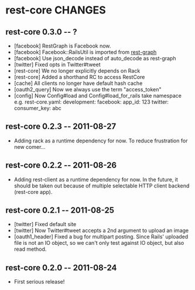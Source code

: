 # rest-core CHANGES

## rest-core 0.3.0 -- ?

* [facebook] RestGraph is Facebook now.
* [facebook] Facebook::RailsUtil is imported from [rest-graph][]
* [facebook] Use json_decode instead of auto_decode as rest-graph
* [twitter] Fixed opts in Twitter#tweet
* [rest-core] We no longer explicitly depends on Rack
* [rest-core] Added a shorthand RC to access RestCore
* [cache] All clients no longer have default hash cache
* [oauth2_query] Now we always use the term "access_token"
* [config] Now Config#load and Config#load_for_rails take namespace
  e.g. rest-core.yaml:
      development:
        facebook:
          app_id: 123
        twitter:
          consumer_key: abc

[rest-graph]: https://github.com/cardinalblue/rest-graph

## rest-core 0.2.3 -- 2011-08-27

* Adding rack as a runtime dependency for now.
  To reduce frustration for new comer...

## rest-core 0.2.2 -- 2011-08-26

* Adding rest-client as a runtime dependency for now.
  In the future, it should be taken out because of multiple
  selectable HTTP client backend (rest-core app).

## rest-core 0.2.1 -- 2011-08-25

* [twitter] Fixed default site
* [twitter] Now Twitter#tweet accepts a 2nd argument to upload an image
* [oauth1_header] Fixed a bug for multipart posting. Since Rails' uploaded
                  file is not an IO object, so we can't only test against
                  IO object, but also read method.

## rest-core 0.2.0 -- 2011-08-24

* First serious release!
